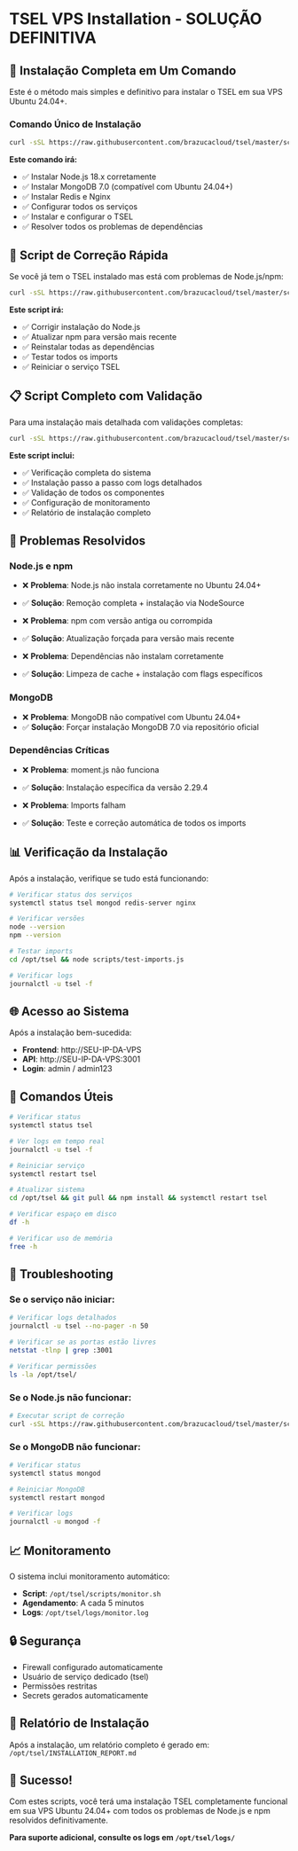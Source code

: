 # TSEL VPS Installation - SOLUÇÃO DEFINITIVA

## 🚀 Instalação Completa em Um Comando

Este é o método mais simples e definitivo para instalar o TSEL em sua VPS Ubuntu 24.04+.

### Comando Único de Instalação

```bash
curl -sSL https://raw.githubusercontent.com/brazucacloud/tsel/master/scripts/install-one-command.sh | sudo bash
```

**Este comando irá:**
- ✅ Instalar Node.js 18.x corretamente
- ✅ Instalar MongoDB 7.0 (compatível com Ubuntu 24.04+)
- ✅ Instalar Redis e Nginx
- ✅ Configurar todos os serviços
- ✅ Instalar e configurar o TSEL
- ✅ Resolver todos os problemas de dependências

## 🔧 Script de Correção Rápida

Se você já tem o TSEL instalado mas está com problemas de Node.js/npm:

```bash
curl -sSL https://raw.githubusercontent.com/brazucacloud/tsel/master/scripts/fix-node-npm.sh | sudo bash
```

**Este script irá:**
- ✅ Corrigir instalação do Node.js
- ✅ Atualizar npm para versão mais recente
- ✅ Reinstalar todas as dependências
- ✅ Testar todos os imports
- ✅ Reiniciar o serviço TSEL

## 📋 Script Completo com Validação

Para uma instalação mais detalhada com validações completas:

```bash
curl -sSL https://raw.githubusercontent.com/brazucacloud/tsel/master/scripts/install-vps-definitive.sh | sudo bash
```

**Este script inclui:**
- ✅ Verificação completa do sistema
- ✅ Instalação passo a passo com logs detalhados
- ✅ Validação de todos os componentes
- ✅ Configuração de monitoramento
- ✅ Relatório de instalação completo

## 🎯 Problemas Resolvidos

### Node.js e npm
- ❌ **Problema**: Node.js não instala corretamente no Ubuntu 24.04+
- ✅ **Solução**: Remoção completa + instalação via NodeSource

- ❌ **Problema**: npm com versão antiga ou corrompida
- ✅ **Solução**: Atualização forçada para versão mais recente

- ❌ **Problema**: Dependências não instalam corretamente
- ✅ **Solução**: Limpeza de cache + instalação com flags específicos

### MongoDB
- ❌ **Problema**: MongoDB não compatível com Ubuntu 24.04+
- ✅ **Solução**: Forçar instalação MongoDB 7.0 via repositório oficial

### Dependências Críticas
- ❌ **Problema**: moment.js não funciona
- ✅ **Solução**: Instalação específica da versão 2.29.4

- ❌ **Problema**: Imports falham
- ✅ **Solução**: Teste e correção automática de todos os imports

## 📊 Verificação da Instalação

Após a instalação, verifique se tudo está funcionando:

```bash
# Verificar status dos serviços
systemctl status tsel mongod redis-server nginx

# Verificar versões
node --version
npm --version

# Testar imports
cd /opt/tsel && node scripts/test-imports.js

# Verificar logs
journalctl -u tsel -f
```

## 🌐 Acesso ao Sistema

Após a instalação bem-sucedida:

- **Frontend**: http://SEU-IP-DA-VPS
- **API**: http://SEU-IP-DA-VPS:3001
- **Login**: admin / admin123

## 🔧 Comandos Úteis

```bash
# Verificar status
systemctl status tsel

# Ver logs em tempo real
journalctl -u tsel -f

# Reiniciar serviço
systemctl restart tsel

# Atualizar sistema
cd /opt/tsel && git pull && npm install && systemctl restart tsel

# Verificar espaço em disco
df -h

# Verificar uso de memória
free -h
```

## 🚨 Troubleshooting

### Se o serviço não iniciar:
```bash
# Verificar logs detalhados
journalctl -u tsel --no-pager -n 50

# Verificar se as portas estão livres
netstat -tlnp | grep :3001

# Verificar permissões
ls -la /opt/tsel/
```

### Se o Node.js não funcionar:
```bash
# Executar script de correção
curl -sSL https://raw.githubusercontent.com/brazucacloud/tsel/master/scripts/fix-node-npm.sh | sudo bash
```

### Se o MongoDB não funcionar:
```bash
# Verificar status
systemctl status mongod

# Reiniciar MongoDB
systemctl restart mongod

# Verificar logs
journalctl -u mongod -f
```

## 📈 Monitoramento

O sistema inclui monitoramento automático:
- **Script**: `/opt/tsel/scripts/monitor.sh`
- **Agendamento**: A cada 5 minutos
- **Logs**: `/opt/tsel/logs/monitor.log`

## 🔒 Segurança

- Firewall configurado automaticamente
- Usuário de serviço dedicado (tsel)
- Permissões restritas
- Secrets gerados automaticamente

## 📝 Relatório de Instalação

Após a instalação, um relatório completo é gerado em:
`/opt/tsel/INSTALLATION_REPORT.md`

## 🎉 Sucesso!

Com estes scripts, você terá uma instalação TSEL completamente funcional em sua VPS Ubuntu 24.04+ com todos os problemas de Node.js e npm resolvidos definitivamente.

**Para suporte adicional, consulte os logs em `/opt/tsel/logs/`** 